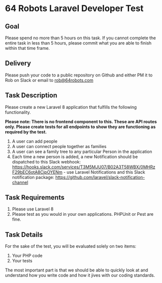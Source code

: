 # 64 Robots Laravel Developer Test

## Goal

Please spend no more than 5 hours on this task.  If you cannot complete the entire task in less than 5 hours, please commit what you are able to finish within that time frame.

## Delivery

Please push your code to a public repository on Github and either PM it to Rob on Slack or email to rob@64robots.com

## Task Description

Please create a new Laravel 8 application that fulfills the following functionality.

**Please note: There is no frontend component to this. These are API routes only. Please create tests for all endpoints to show they are functioning as required by the test.**

1. A user can add people
2. A user can connect people together as families
3. A user can see a family tree to any particular Person in the application 
4. Each time a new person is added, a new Notification should be dispatched to this Slack webhook: https://hooks.slack.com/services/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 - use Laravel Notifications and this Slack notification package: https://github.com/laravel/slack-notification-channel

## Task Requirements

1. Please use Laravel 8
2. Please test as you would in your own applications. PHPUnit or Pest are fine.

## Task Details

For the sake of the test, you will be evaluated solely on two items:

1. Your PHP code
2. Your tests

The most important part is that we should be able to quickly look at and understand how you write code and how it jives with our coding standards. 
